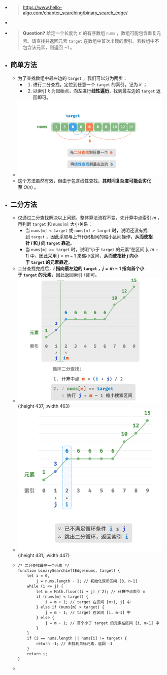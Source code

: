 - > https://www.hello-algo.com/chapter_searching/binary_search_edge/
-
- > **Question**❓
  > 给定一个长度为 $n$ 的有序数组 `nums` ，数组可能包含重复元素。请查找并返回元素 `target` 在数组中首次出现的索引。若数组中不包含该元素，则返回 −1 。
- ## 简单方法
	- 为了查找数组中最左边的 `target` ，我们可以分为两步：
		- 1. 进行二分查找，定位到任意一个 `target` 的索引，记为 $k$ ；
		- 2. 以索引 $k$ 为起始点，向左进行**线性遍历**，找到最左边的 `target` 返回即可。
	- ![image.png](../assets/image_1686973513830_0.png)
	- 这个方法虽然有效，但由于包含线性查找，**其时间复杂度可能会劣化至** $O(n)$ 。
- ## 二分方法
	- 仅通过二分查找解决以上问题。整体算法流程不变，先计算中点索引 $m$ ，再判断 `target` 和 `nums[m]` 大小关系：
		- 当 `nums[m] < target` 或 `nums[m] > target` 时，说明还没有找到 `target` ，因此采取与上节代码相同的缩小区间操作，**从而使指针 $i$ 和 $j$ 向 `target` 靠近**。
		- 当 `nums[m] == target` 时，说明“小于 `target` 的元素”在区间 $[i,m−1]$ 中，因此采用 $j=m−1$ 来缩小区间，**从而使指针 $j$ 向小于 `target` 的元素靠近**。
	- 二分查找完成后，**$i$ 指向最左边的 `target` ，$j=m-1$ 指向首个小于 `target` 的元素**，因此返回索引 $i$ 即可。
	- ![image.png](../assets/image_1686974076441_0.png){:height 437, :width 463}
	- ![image.png](../assets/image_1686974086066_0.png){:height 431, :width 447}
	- ```
	  /* 二分查找最左一个元素 */
	  function binarySearchLeftEdge(nums, target) {
	      let i = 0,
	          j = nums.length - 1; // 初始化双闭区间 [0, n-1]
	      while (i <= j) {
	          let m = Math.floor((i + j) / 2); // 计算中点索引 m
	          if (nums[m] < target) {
	              i = m + 1; // target 在区间 [m+1, j] 中
	          } else if (nums[m] > target) {
	              j = m - 1; // target 在区间 [i, m-1] 中
	          } else {
	              j = m - 1; // 首个小于 target 的元素在区间 [i, m-1] 中
	          }
	      }
	      if (i == nums.length || nums[i] != target) {
	          return -1; // 未找到目标元素，返回 -1
	      }
	      return i;
	  }
	  ```
	-